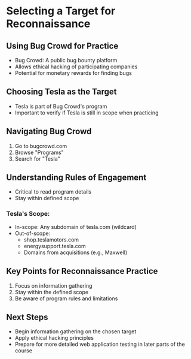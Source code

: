 # Selecting a Target for Reconnaissance

## Using Bug Crowd for Practice

- Bug Crowd: A public bug bounty platform
- Allows ethical hacking of participating companies
- Potential for monetary rewards for finding bugs

## Choosing Tesla as the Target

- Tesla is part of Bug Crowd's program
- Important to verify if Tesla is still in scope when practicing

## Navigating Bug Crowd

1. Go to bugcrowd.com
2. Browse "Programs"
3. Search for "Tesla"

## Understanding Rules of Engagement

- Critical to read program details
- Stay within defined scope

### Tesla's Scope:

- In-scope: Any subdomain of tesla.com (wildcard)
- Out-of-scope:
  - shop.teslamotors.com
  - energysupport.tesla.com
  - Domains from acquisitions (e.g., Maxwell)

## Key Points for Reconnaissance Practice

1. Focus on information gathering
2. Stay within the defined scope
3. Be aware of program rules and limitations

## Next Steps

- Begin information gathering on the chosen target
- Apply ethical hacking principles
- Prepare for more detailed web application testing in later parts of the course
